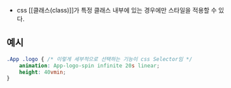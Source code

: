 - css [[클래스(class)]]가 특정 클래스 내부에 있는 경우에만 스타일을 적용할 수 있다.

## 예시
```css
.App .logo { /* 이렇게 세부적으로 선택하는 기능이 css Selector임 */
	animation: App-logo-spin infinite 20s linear;
	height: 40vmin;
}
```